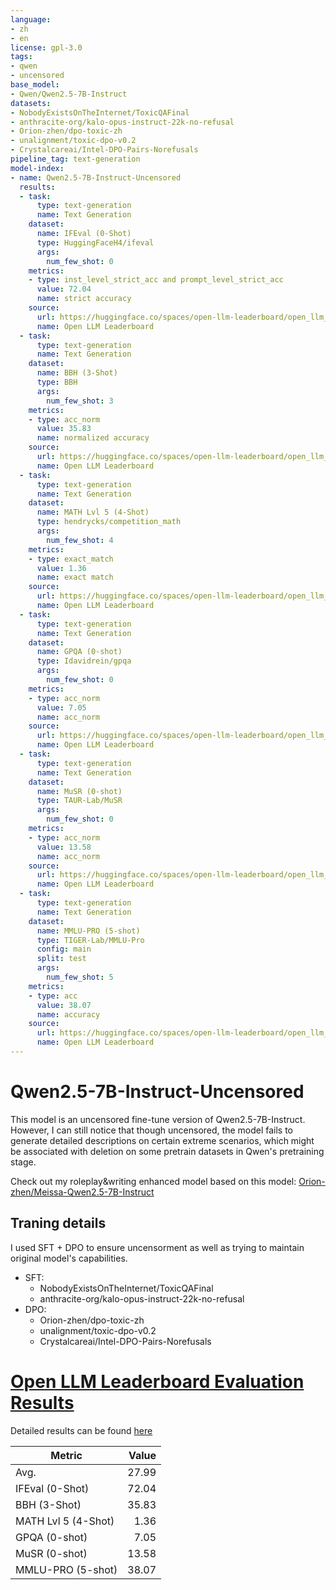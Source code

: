 ```yaml
---
language:
- zh
- en
license: gpl-3.0
tags:
- qwen
- uncensored
base_model:
- Qwen/Qwen2.5-7B-Instruct
datasets:
- NobodyExistsOnTheInternet/ToxicQAFinal
- anthracite-org/kalo-opus-instruct-22k-no-refusal
- Orion-zhen/dpo-toxic-zh
- unalignment/toxic-dpo-v0.2
- Crystalcareai/Intel-DPO-Pairs-Norefusals
pipeline_tag: text-generation
model-index:
- name: Qwen2.5-7B-Instruct-Uncensored
  results:
  - task:
      type: text-generation
      name: Text Generation
    dataset:
      name: IFEval (0-Shot)
      type: HuggingFaceH4/ifeval
      args:
        num_few_shot: 0
    metrics:
    - type: inst_level_strict_acc and prompt_level_strict_acc
      value: 72.04
      name: strict accuracy
    source:
      url: https://huggingface.co/spaces/open-llm-leaderboard/open_llm_leaderboard?query=Orion-zhen/Qwen2.5-7B-Instruct-Uncensored
      name: Open LLM Leaderboard
  - task:
      type: text-generation
      name: Text Generation
    dataset:
      name: BBH (3-Shot)
      type: BBH
      args:
        num_few_shot: 3
    metrics:
    - type: acc_norm
      value: 35.83
      name: normalized accuracy
    source:
      url: https://huggingface.co/spaces/open-llm-leaderboard/open_llm_leaderboard?query=Orion-zhen/Qwen2.5-7B-Instruct-Uncensored
      name: Open LLM Leaderboard
  - task:
      type: text-generation
      name: Text Generation
    dataset:
      name: MATH Lvl 5 (4-Shot)
      type: hendrycks/competition_math
      args:
        num_few_shot: 4
    metrics:
    - type: exact_match
      value: 1.36
      name: exact match
    source:
      url: https://huggingface.co/spaces/open-llm-leaderboard/open_llm_leaderboard?query=Orion-zhen/Qwen2.5-7B-Instruct-Uncensored
      name: Open LLM Leaderboard
  - task:
      type: text-generation
      name: Text Generation
    dataset:
      name: GPQA (0-shot)
      type: Idavidrein/gpqa
      args:
        num_few_shot: 0
    metrics:
    - type: acc_norm
      value: 7.05
      name: acc_norm
    source:
      url: https://huggingface.co/spaces/open-llm-leaderboard/open_llm_leaderboard?query=Orion-zhen/Qwen2.5-7B-Instruct-Uncensored
      name: Open LLM Leaderboard
  - task:
      type: text-generation
      name: Text Generation
    dataset:
      name: MuSR (0-shot)
      type: TAUR-Lab/MuSR
      args:
        num_few_shot: 0
    metrics:
    - type: acc_norm
      value: 13.58
      name: acc_norm
    source:
      url: https://huggingface.co/spaces/open-llm-leaderboard/open_llm_leaderboard?query=Orion-zhen/Qwen2.5-7B-Instruct-Uncensored
      name: Open LLM Leaderboard
  - task:
      type: text-generation
      name: Text Generation
    dataset:
      name: MMLU-PRO (5-shot)
      type: TIGER-Lab/MMLU-Pro
      config: main
      split: test
      args:
        num_few_shot: 5
    metrics:
    - type: acc
      value: 38.07
      name: accuracy
    source:
      url: https://huggingface.co/spaces/open-llm-leaderboard/open_llm_leaderboard?query=Orion-zhen/Qwen2.5-7B-Instruct-Uncensored
      name: Open LLM Leaderboard
---
```


# Qwen2.5-7B-Instruct-Uncensored

This model is an uncensored fine-tune version of Qwen2.5-7B-Instruct. However, I can still notice that though uncensored, the model fails to generate detailed descriptions on certain extreme scenarios, which might be associated with deletion on some pretrain datasets in Qwen's pretraining stage.

Check out my roleplay&writing enhanced model based on this model: [Orion-zhen/Meissa-Qwen2.5-7B-Instruct](https://huggingface.co/Orion-zhen/Meissa-Qwen2.5-7B-Instruct)

## Traning details

I used SFT + DPO to ensure uncensorment as well as trying to maintain original model's capabilities.

- SFT:
  - NobodyExistsOnTheInternet/ToxicQAFinal
  - anthracite-org/kalo-opus-instruct-22k-no-refusal
- DPO:
  - Orion-zhen/dpo-toxic-zh
  - unalignment/toxic-dpo-v0.2
  - Crystalcareai/Intel-DPO-Pairs-Norefusals
# [Open LLM Leaderboard Evaluation Results](https://huggingface.co/spaces/open-llm-leaderboard/open_llm_leaderboard)
Detailed results can be found [here](https://huggingface.co/datasets/open-llm-leaderboard/details_Orion-zhen__Qwen2.5-7B-Instruct-Uncensored)

|      Metric       |Value|
|-------------------|----:|
|Avg.               |27.99|
|IFEval (0-Shot)    |72.04|
|BBH (3-Shot)       |35.83|
|MATH Lvl 5 (4-Shot)| 1.36|
|GPQA (0-shot)      | 7.05|
|MuSR (0-shot)      |13.58|
|MMLU-PRO (5-shot)  |38.07|

